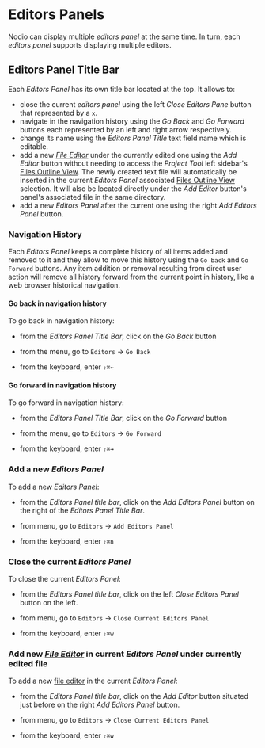 
# Editors Panels 

Nodio can display multiple _editors panel_ at the same time. In turn, each _editors panel_ supports displaying multiple editors. 


## Editors Panel Title Bar 

Each _Editors Panel_ has its own title bar located at the top. It allows to: 

  - close the current _editors panel_  using the left _Close Editors Pane_ button that represented by a `x`. 
  - navigate in the navigation history using the _Go Back_ and _Go Forward_ buttons each represented by an left and right arrow respectively.
  - change its name using the _Editors Panel Title_ text field name which is editable.
  - add a new [_File Editor_](#fileEditor) under the currently edited one using the _Add Editor_ button without needing to access the _Project Tool_ left sidebar's [Files Outline View](../common#filesOutlineView). The newly created text file will automatically be inserted in the current _Editors Panel_ associated [Files Outline View](../common#filesOutlineView) selection. It will also be located directly under the _Add Editor_ button's panel's associated file in the same directory. 
- add a new _Editors Panel_ after the current one using the right _Add Editors Panel_ button.


### Navigation History

Each _Editors Panel_ keeps a complete history of all items added and removed to it and they allow to move this history using the `Go back` and `Go Forward` buttons. Any item addition or removal resulting from direct user action will remove all history forward from the current point in history, like a web browser historical navigation.


#### Go back in navigation history 

To go back in navigation history:

- from the _Editors Panel Title Bar_, click on the  _Go Back_ button

- from the menu, go to `Editors` → `Go Back`

- from the keyboard, enter `⇧⌘←` 

#### Go forward in navigation history

To go forward in navigation history:

- from the _Editors Panel Title Bar_, click on the  _Go Forward_ button

- from the menu, go to `Editors` → `Go Forward`

- from the keyboard, enter `⇧⌘→` 

### Add a new _Editors Panel_ 

To add a new _Editors Panel_:

- from the _Editors Panel title bar_, click on the _Add Editors Panel_ button on the right of the _Editors Panel Title Bar_.   

- from menu, go to `Editors` → `Add Editors Panel`

- from the keyboard, enter `⇧⌘n`


### Close the current _Editors Panel_ 

To close the current _Editors Panel_:

- from the _Editors Panel title bar_, click on the left _Close Editors Panel_ button on the left.   

- from menu, go to `Editors` → `Close Current Editors Panel`

- from the keyboard, enter `⇧⌘w`


### Add new [_File Editor_](#fileEditor) in current _Editors Panel_ under currently edited file 

To add a new [file editor](#fileEditor) in the current _Editors Panel_:

- from the _Editors Panel title bar_, click on the _Add Editor_ button situated just before on the right _Add Editors Panel_ button.   

- from menu, go to `Editors` → `Close Current Editors Panel`

- from the keyboard, enter `⇧⌘w`

